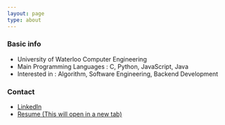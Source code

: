 ```yaml
---
layout: page
type: about
---
```


### Basic info
  * University of Waterloo Computer Engineering
  * Main Programming Languages : C, Python, JavaScript, Java
  * Interested in : Algorithm, Software Engineering, Backend Development 

### Contact
  * <a href="https://www.linkedin.com/in/hongjunyun/" target="_blank" rel="noopener noreferrer">LinkedIn</a>
  * <a href = "newresume.html" target="_blank" rel="noopener noreferrer">Resume (This will open in a new tab)</a>
